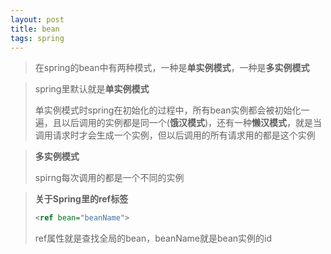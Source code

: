 ```yaml
---
layout: post
title: bean
tags: spring
---
```


> 在spring的bean中有两种模式，一种是**单实例模式**，一种是**多实例模式**

>spring里默认就是**单实例模式**
>
>单实例模式时spring在初始化的过程中，所有bean实例都会被初始化一遍，且以后调用的实例都是同一个(**饿汉模式**)，还有一种**懒汉模式**，就是当调用请求时才会生成一个实例，但以后调用的所有请求用的都是这个实例

> **多实例模式**
>
> spirng每次调用的都是一个不同的实例

> **关于Spring里的ref标签**
>
> ```xml
> <ref bean="beanName">
> ```
>
> ref属性就是查找全局的bean，beanName就是bean实例的id